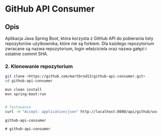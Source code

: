 # GitHub API Consumer

## Opis

Aplikacja Java Spring Boot, która korzysta z GitHub API do pobierania listy repozytoriów użytkownika, które nie są forkiem. Dla każdego repozytorium zwracane są nazwa repozytorium, login właściciela oraz nazwa gałęzi i ostatnie commit SHA.

### 2. Klonowanie repozytorium

```sh
git clone <https://github.com/martbrod13/github-api-consumer.git>
cd github-api-consumer

mvn clean install
mvn spring-boot:run


# Testowanie
curl -H "Accept: application/json" http://localhost:8080/api/github/users/octocat/repos

g i t h u b - a p i - c o n s u m e r  
 #   g i t h u b - a p i - c o n s u m e r  
 